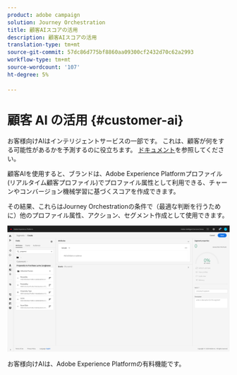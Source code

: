 ```yaml
---
product: adobe campaign
solution: Journey Orchestration
title: 顧客AIスコアの活用
description: 顧客AIスコアの活用
translation-type: tm+mt
source-git-commit: 57dc86d775bf8860aa09300cf2432d70c62a2993
workflow-type: tm+mt
source-wordcount: '107'
ht-degree: 5%

---
```



# 顧客 AI の活用 {#customer-ai}

お客様向けAIはインテリジェントサービスの一部です。 これは、顧客が何をする可能性があるかを予測するのに役立ちます。 [ドキュメント](https://docs.adobe.com/content/help/en/experience-platform/intelligent-services/customer-ai/overview.html)を参照してください。

顧客AIを使用すると、ブランドは、Adobe Experience Platformプロファイル(リアルタイム顧客プロファイル)でプロファイル属性として利用できる、チャーンやコンバージョン機械学習に基づくスコアを作成できます。

その結果、これらはJourney Orchestrationの条件で（最適な判断を行うために）他のプロファイル属性、アクション、セグメント作成として使用できます。

![](../assets/customer-ai.png)

お客様向けAIは、Adobe Experience Platformの有料機能です。


